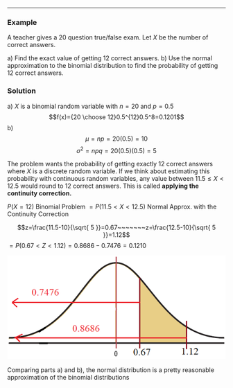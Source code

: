 - - -
### Example
A teacher gives a 20 question true/false exam. Let $X$ be the number of correct answers.

a) Find the exact value of getting 12 correct answers.
b) Use the normal approximation to the binomial distribution to find the probability of getting 12 correct answers.

### Solution
a) $X$ is a binomial random variable with $n=20$ and $p=0.5$
$$f(x)={20 \choose 12}0.5^{12}0.5^8=0.1201$$
b)
$$\mu=np=20(0.5)=10$$
$$\sigma^2=npq=20(0.5)(0.5)=5$$

The problem wants the probability of getting exactly 12 correct answers where $X$ is a discrete random variable. If we think about estimating this probability with continuous random variables, any value between $11.5\leq X<12.5$ would round to 12 correct answers. This is called **applying the continuity correction.**

$P(X=12)$                           Binomial Problem
$=P(11.5<X<12.5)$      Normal Approx. with the Continuity Correction

$$z=\frac{11.5-10}{\sqrt{ 5 }}=0.67~~~~~~~z=\frac{12.5-10}{\sqrt{ 5 }}=1.12$$
$=P(0.67<Z<1.12)=0.8686-0.7476=0.1210$

![](./Resources/example_standard_normal_curve.png)

Comparing parts a) and b), the normal distribution is a pretty reasonable approximation of the binomial distributions